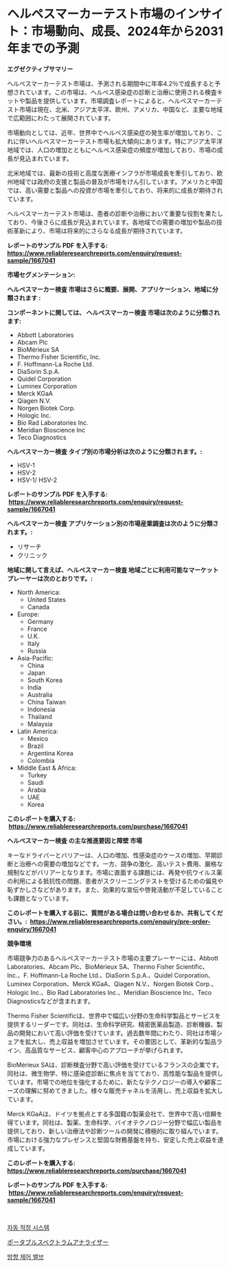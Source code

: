 <p><h1>ヘルペスマーカーテスト市場のインサイト：市場動向、成長、2024年から2031年までの予測</h1></p><p><strong>エグゼクティブサマリー</strong></p>
<p><p>ヘルペスマーカーテスト市場は、予測される期間中に年率4.2％で成長すると予想されています。この市場は、ヘルペス感染症の診断と治療に使用される検査キットや製品を提供しています。市場調査レポートによると、ヘルペスマーカーテスト市場は現在、北米、アジア太平洋、欧州、アメリカ、中国など、主要な地域で広範囲にわたって展開されています。</p><p>市場動向としては、近年、世界中でヘルペス感染症の発生率が増加しており、これに伴いヘルペスマーカーテスト市場も拡大傾向にあります。特にアジア太平洋地域では、人口の増加とともにヘルペス感染症の頻度が増加しており、市場の成長が見込まれています。</p><p>北米地域では、最新の技術と高度な医療インフラが市場成長を牽引しており、欧州地域では政府の支援と製品の普及が市場をけん引しています。アメリカと中国では、高い需要と製品への投資が市場を牽引しており、将来的に成長が期待されています。</p><p>ヘルペスマーカーテスト市場は、患者の診断や治療において重要な役割を果たしており、今後さらに成長が見込まれています。各地域での需要の増加や製品の技術革新により、市場は将来的にさらなる成長が期待されています。</p></p>
<p><strong>レポートのサンプル PDF を入手する: <a href="https://www.reliableresearchreports.com/enquiry/request-sample/1667041">https://www.reliableresearchreports.com/enquiry/request-sample/1667041</a></strong></p>
<p><strong>市場セグメンテーション:</strong></p>
<p><strong> ヘルペスマーカー検査 市場はさらに概要、展開、アプリケーション、地域に分類されます :</strong></p>
<p><strong>コンポーネントに関しては、 ヘルペスマーカー検査 市場は次のように分類されます: &nbsp;</strong></p>
<p><ul><li>Abbott Laboratories</li><li>Abcam Plc</li><li>BioMérieux SA</li><li>Thermo Fisher Scientific, Inc.</li><li>F. Hoffmann-La Roche Ltd.</li><li>DiaSorin S.p.A.</li><li>Quidel Corporation</li><li>Luminex Corporation</li><li>Merck KGaA</li><li>Qiagen N.V.</li><li>Norgen Biotek Corp.</li><li>Hologic Inc.</li><li>Bio Rad Laboratories Inc.</li><li>Meridian Bioscience Inc</li><li>Teco Diagnostics</li></ul></p>
<p><strong> ヘルペスマーカー検査 タイプ別の市場分析は次のように分類されます。:</strong></p>
<p><ul><li>HSV-1</li><li>HSV-2</li><li>HSV-1/ HSV-2</li></ul></p>
<p><strong>レポートのサンプル PDF を入手する: &nbsp;<a href="https://www.reliableresearchreports.com/enquiry/request-sample/1667041">https://www.reliableresearchreports.com/enquiry/request-sample/1667041</a></strong></p>
<p><strong> ヘルペスマーカー検査 アプリケーション別の市場産業調査は次のように分類されます。:</strong></p>
<p><ul><li>リサーチ</li><li>クリニック</li></ul></p>
<p><strong>地域に関して言えば、ヘルペスマーカー検査 地域ごとに利用可能なマーケットプレーヤーは次のとおりです。:</strong></p>
<p><ul>
    <li>
        North America:
        <ul>
            <li>United States</li>
            <li>Canada</li>
        </ul>
    </li>
    <li>
        Europe:
        <ul>
            <li>Germany</li>
            <li>France</li>
            <li>U.K.</li>
            <li>Italy</li>
            <li>Russia</li>
        </ul>
    </li>
    <li>
        Asia-Pacific:
        <ul>
            <li>China</li>
            <li>Japan</li>
            <li>South Korea</li>
            <li>India</li>
            <li>Australia</li>
            <li>China Taiwan</li>
            <li>Indonesia</li>
            <li>Thailand</li>
            <li>Malaysia</li>
        </ul>
    </li>
    <li>
        Latin America:
        <ul>
            <li>Mexico</li>
            <li>Brazil</li>
            <li>Argentina Korea</li>
            <li>Colombia</li>
        </ul>
    </li>
    <li>
        Middle East & Africa:
        <ul>
            <li>Turkey</li>
            <li>Saudi</li>
            <li>Arabia</li>
            <li>UAE</li>
            <li>Korea</li>
        </ul>
    </li>
    </ul></p>
<p><strong>このレポートを購入する: &nbsp;<a href="https://www.reliableresearchreports.com/purchase/1667041">https://www.reliableresearchreports.com/purchase/1667041</a></strong></p>
<p><strong>ヘルペスマーカー検査 の主な推進要因と障壁 市場</strong></p>
<p><p>キーなドライバーとバリアーは、人口の増加、性感染症のケースの増加、早期診断と治療への需要の増加などです。一方、競争の激化、高いテスト費用、厳格な規制などがバリアーとなります。市場に直面する課題には、再発や抗ウイルス薬の利用による抵抗性の問題、患者がスクリーニングテストを受けるための偏見や恥ずかしさなどがあります。また、効果的な宣伝や啓発活動が不足していることも課題となっています。</p></p>
<p><strong>このレポートを購入する前に、質問がある場合は問い合わせるか、共有してください。:&nbsp; <a href="https://www.reliableresearchreports.com/enquiry/pre-order-enquiry/1667041">https://www.reliableresearchreports.com/enquiry/pre-order-enquiry/1667041</a></strong></p>
<p><strong>競争環境</strong></p>
<p><p>市場競争力のあるヘルペスマーカーテスト市場の主要プレーヤーには、Abbott Laboratories、Abcam Plc、BioMérieux SA、Thermo Fisher Scientific、Inc.、F. Hoffmann-La Roche Ltd.、DiaSorin S.p.A.、Quidel Corporation、Luminex Corporation、Merck KGaA、Qiagen N.V.、Norgen Biotek Corp.、Hologic Inc.、Bio Rad Laboratories Inc.、Meridian Bioscience Inc、Teco Diagnosticsなどが含まれます。</p><p>Thermo Fisher Scientificは、世界中で幅広い分野の生命科学製品とサービスを提供するリーダーです。同社は、生命科学研究、精密医薬品製造、診断機器、製品の開発において高い評価を受けています。過去数年間にわたり、同社は市場シェアを拡大し、売上収益を増加させています。その要因として、革新的な製品ライン、高品質なサービス、顧客中心のアプローチが挙げられます。</p><p>BioMérieux SAは、診断検査分野で高い評価を受けているフランスの企業です。同社は、微生物学、特に感染症診断に焦点を当てており、高性能な製品を提供しています。市場での地位を強化するために、新たなテクノロジーの導入や顧客ニーズの理解に努めてきました。様々な販売チャネルを活用し、売上収益を拡大しています。</p><p>Merck KGaAは、ドイツを拠点とする多国籍の製薬会社で、世界中で高い信頼を得ています。同社は、製薬、生命科学、バイオテクノロジー分野で幅広い製品を提供しており、新しい治療法や診断ツールの開発に積極的に取り組んでいます。市場における強力なプレゼンスと堅固な財務基盤を持ち、安定した売上収益を達成しています。</p></p>
<p><strong>このレポートを購入する: &nbsp; <a href="https://www.reliableresearchreports.com/purchase/1667041">https://www.reliableresearchreports.com/purchase/1667041</a></strong></p>
<p><strong>レポートのサンプル PDF を入手する: &nbsp;<a href="https://www.reliableresearchreports.com/enquiry/request-sample/1667041">https://www.reliableresearchreports.com/enquiry/request-sample/1667041</a></strong><strong></strong></p>
<p>&nbsp;</p>
<p><p><a href="https://medium.com/@arthuralety6767836754/%EC%9E%90%EB%8F%99-%EC%A0%81%EC%A0%95-%EC%8B%9C%EC%8A%A4%ED%85%9C-%EC%8B%9C%EC%9E%A5-%EC%A0%90%EC%9C%A0%EC%9C%A8-%EB%B3%80%ED%99%94-%EB%B0%8F-%EC%8B%9C%EC%9E%A5-%EC%84%B1%EC%9E%A5-%ED%8A%B8%EB%A0%8C%EB%93%9C-2024-2031-506d1731a8d0">자동 적정 시스템</a></p><p><a href="https://medium.com/@austinallan03/%E3%83%9D%E3%83%BC%E3%82%BF%E3%83%96%E3%83%AB%E3%82%B9%E3%83%9A%E3%82%AF%E3%83%88%E3%83%A9%E3%83%A0%E3%82%A2%E3%83%8A%E3%83%A9%E3%82%A4%E3%82%B6%E3%83%BC%E5%B8%82%E5%A0%B4-%E5%B8%82%E5%A0%B4%E3%82%B7%E3%82%A7%E3%82%A2-%E5%B8%82%E5%A0%B4%E3%83%88%E3%83%AC%E3%83%B3%E3%83%89-%E3%81%8A%E3%82%88%E3%81%B3%E5%B0%86%E6%9D%A5%E3%81%AE%E6%88%90%E9%95%B7%E3%81%AE%E6%8E%A2%E7%A9%B6-caf2f4b15596">ポータブルスペクトラムアナライザー</a></p><p><a href="https://medium.com/@tonyolfson67562023/%EB%B0%A9%ED%96%A5-%EC%A0%9C%EC%96%B4-%EB%B0%B8%EB%B8%8C-%EC%8B%9C%EC%9E%A5-2031%EB%85%84%EA%B9%8C%EC%A7%80%EC%9D%98-%EB%8F%99%ED%96%A5-%EC%98%88%EC%B8%A1-%EB%B0%8F-%EA%B2%BD%EC%9F%81-%EB%B6%84%EC%84%9D-30e65c7c9915">방향 제어 밸브</a></p></p>
